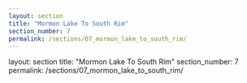 ```yaml
---
layout: section
title: "Mormon Lake To South Rim"
section_number: 7
permalink: /sections/07_mormon_lake_to_south_rim/
---
```


layout: section
title: "Mormon Lake To South Rim"
section_number: 7
permalink: /sections/07_mormon_lake_to_south_rim/
